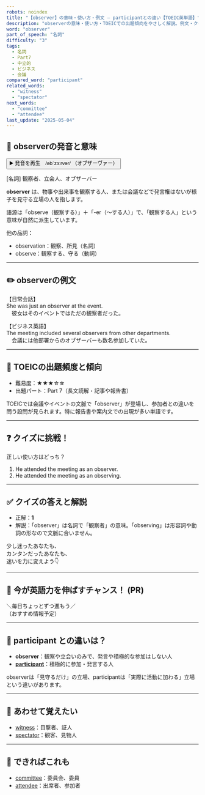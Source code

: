 ```yaml
---
robots: noindex
title: "【observer】の意味・使い方・例文 ― participantとの違い【TOEIC英単語】"
description: "observerの意味・使い方・TOEICでの出題傾向をやさしく解説。例文・クイズ付きでparticipantとの違いもわかりやすく学べます。"
word: "observer"
part_of_speech: "名詞"
difficulty: "3"
tags:
  - 名詞
  - Part7
  - 中立的
  - ビジネス
  - 会議
compared_word: "participant"
related_words:
  - "witness"
  - "spectator"
next_words:
  - "committee"
  - "attendee"
last_update: "2025-05-04"
---
```


## 🔰 observerの発音と意味

<button class="play-audio" onclick="playTTS('observer')">
  <span class="play-audio-main">
    ▶️ 発音を再生　/əbˈzɜːrvər/
  </span>
  <span class="play-audio-sub">
    （オブザーヴァー）
  </span>
</button>

[名詞] 観察者、立会人、オブザーバー

**observer** は、物事や出来事を観察する人、または会議などで発言権はないが様子を見守る立場の人を指します。

語源は「observe（観察する）」＋「-er（～する人）」で、「観察する人」という意味が自然に派生しています。

他の品詞：  
- observation：観察、所見（名詞）
- observe：観察する、守る（動詞）

---

## ✏️ observerの例文

【日常会話】  
She was just an observer at the event.  
　彼女はそのイベントではただの観察者だった。

【ビジネス英語】  
The meeting included several observers from other departments.  
　会議には他部署からのオブザーバーも数名参加していた。

---

## 🎯 TOEICの出題頻度と傾向

- 難易度：★★★☆☆
- 出題パート：Part 7（長文読解・記事や報告書）

TOEICでは会議やイベントの文脈で「observer」が登場し、参加者との違いを問う設問が見られます。特に報告書や案内文での出現が多い単語です。

---

## ❓ クイズに挑戦！

正しい使い方はどっち？

1. He attended the meeting as an observer.  
2. He attended the meeting as an observing.

---

## ✅ クイズの答えと解説

- 正解：**1**
- 解説：「observer」は名詞で「観察者」の意味。「observing」は形容詞や動詞の形なので文脈に合いません。

少し迷ったあなたも、  
カンタンだったあなたも、  
迷いを力に変えよう👇️

---

## 🚀 今が英語力を伸ばすチャンス！ (PR)

<div class="info-center">
＼毎日ちょっとずつ進もう／<br>  
（おすすめ情報予定）
</div>

---

## 🤔  participant との違いは？

- **observer**：観察や立会いのみで、発言や積極的な参加はしない人
- **[participant](/participant)**：積極的に参加・発言する人

observerは「見守るだけ」の立場、participantは「実際に活動に加わる」立場という違いがあります。

---

## 🧩 あわせて覚えたい

- [witness](/witness)：目撃者、証人
- [spectator](/spectator)：観客、見物人

---

## 📖 できればこれも

- [committee](/committee)：委員会、委員
- [attendee](/attendee)：出席者、参加者

<!-- cvid: aid03_bid11 -->
